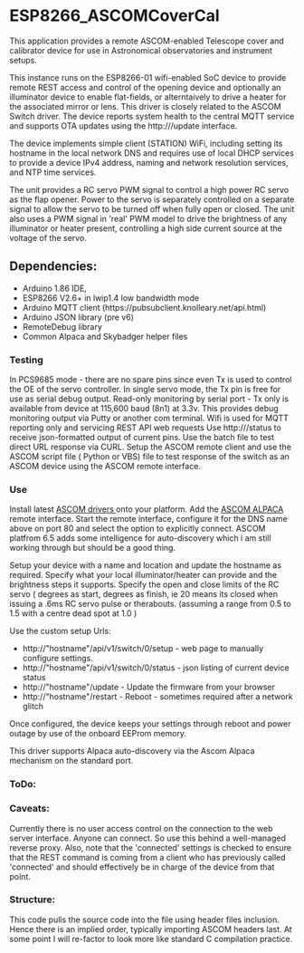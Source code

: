 <h1>ESP8266_ASCOMCoverCal</h1>
This application provides a remote ASCOM-enabled Telescope cover and calibrator device for use in Astronomical observatories and instrument setups. 

This instance runs on the ESP8266-01 wifi-enabled SoC device to provide remote REST access and control of the opening device and optionally an illuminator device to enable flat-fields, or alterntaively to drive a heater for the associated mirror or lens. 
This driver is closely related to the ASCOM Switch driver. 
The device reports system health to the central MQTT service and supports OTA updates using the http://<hostname>/update interface.

The device implements simple client (STATION) WiFi, including setting its hostname in the local network DNS and requires use of local DHCP services to provide a device IPv4 address, naming and network resolution services, and NTP time services. 

The unit provides a RC servo PWM signal to control a high power RC servo as the flap opener. Power to the servo is separately controlled on a separate signal to allow the servo to be turned off when fully open or closed. 
The unit also uses a PWM signal in 'real' PWM model to drive the brightness of any illuminator or heater present, controlling a high side current source at the voltage of the servo. 

<h2>Dependencies:</h2>
<ul><li>Arduino 1.86 IDE, </li>
<li>ESP8266 V2.6+ in lwip1.4 low bandwidth mode</li>
<li>Arduino MQTT client (https://pubsubclient.knolleary.net/api.html)</li>
<li>Arduino JSON library (pre v6) </li>
<li>RemoteDebug library </li>
<li>Common Alpaca and Skybadger helper files </li>
</ul>

<h3>Testing</h3>
In PCS9685 mode - there are no spare pins since even Tx is used to control the OE of the servo controller. 
In single servo mode, the Tx pin is free for use as serial debug output. 
Read-only monitoring by serial port - Tx only is available from device at 115,600 baud (8n1) at 3.3v. This provides debug monitoring output via Putty or another com terminal.
Wifi is used for MQTT reporting only and servicing REST API web requests
Use http://<hostname>/status to receive json-formatted output of current pins. 
Use the batch file to test direct URL response via CURL. 
Setup the ASCOM remote client and use the ASCOM script file ( Python or VBS) file to test response of the switch as an ASCOM device using the ASCOM remote interface. 

<h3>Use</h3>
Install latest <a href="https://www.ascom-standards.org/index.htm">ASCOM drivers </a> onto your platform. Add the <a href="https://www.ascom-standards.org/Developer/Alpaca.htm"> ASCOM ALPACA </a> remote interface.
Start the remote interface, configure it for the DNS name above on port 80 and select the option to explicitly connect.
ASCOM platfrom 6.5 adds some intelligence for auto-discovery which i am still working through but should be a good thing. 

Setup your device with a name and location and update the hostname as required. 
Specify what your local illuminator/heater can provide and the brightness steps it supports. 
Specify the open and close limits of the RC servo ( degrees as start, degrees as finish, ie 20 means its closed when issuing a .6ms RC servo pulse or therabouts. (assuming a range from 0.5 to 1.5 with a centre dead spot at 1.0 ) 

Use the custom setup Urls: 
<ul>
 <li>http://"hostname"/api/v1/switch/0/setup - web page to manually configure settings. </li>
 <li>http://"hostname"/api/v1/switch/0/status - json listing of current device status</li>
 <li>http://"hostname"/update                 - Update the firmware from your browser </li>
 <li>http://"hostname"/restart                - Reboot - sometimes required after a network glitch </li>
 </ul>
Once configured, the device keeps your settings through reboot and power outage by use of the onboard EEProm memory.

This driver supports Alpaca auto-discovery via the Ascom Alpaca mechanism on the standard port. 
<h3>ToDo:</h3>

 
<h3>Caveats:</h3> 
Currently there is no user access control on the connection to the web server interface. Anyone can connect. So use this behind a well-managed reverse proxy.
Also, note that the 'connected' settings is checked to ensure that the REST command is coming from a client who has previously called 'connected' and should effectively be in charge of the device from that point.

<h3>Structure:</h3>
This code pulls the source code into the file using header files inclusion. Hence there is an implied order, typically importing ASCOM headers last. At some point I will re-factor to look more like standard C compilation practice.

